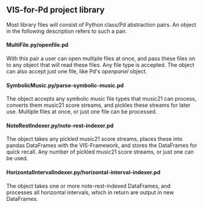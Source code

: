 ## VIS-for-Pd project library
Most library files will consist of Python class/Pd abstraction pairs. An object in the following description refers to such a pair. 
#### MultiFile.py/openfile.pd
With this pair a user can open multiple files at once, and pass these files on to any object that will read these files. Any file type is accepted. The object can also accept just one file, like Pd's _openpanel_ object.
#### SymbolicMusic.py/parse-symbolic-music.pd
The object accepts any symbolic music file types that music21 can process, converts them music21 score streams, and pickles these streams for later use. Multiple files at once, or just one file can be processed.
#### NoteRestIndexer.py/note-rest-indexer.pd
The object takes any pickled music21 score streams, places these into pandas DataFrames with the VIS-Framework, and stores the DataFrames for quick recall. Any number of pickled music21 score streams, or just one can be used.
#### HorizontalIntervalIndexer.py/horizontal-interval-indexer.pd
The object takes one or more note-rest-indexed DataFrames, and processes all horizontal intervals, which in return are output in new DataFrames.

